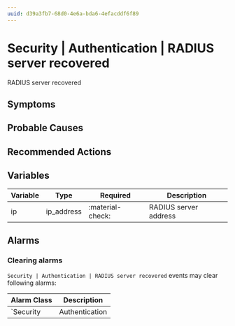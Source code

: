 ```yaml
---
uuid: d39a3fb7-68d0-4e6a-bda6-4efacddf6f89
---
```

# Security | Authentication | RADIUS server recovered

RADIUS server recovered

## Symptoms

## Probable Causes

## Recommended Actions

## Variables

Variable | Type | Required | Description
--- | --- | --- | ---
ip | ip_address | :material-check: | RADIUS server address

## Alarms

### Clearing alarms

`Security | Authentication | RADIUS server recovered` events may clear following alarms:

Alarm Class | Description
--- | ---
`Security | Authentication | RADIUS server failed` | dispose

